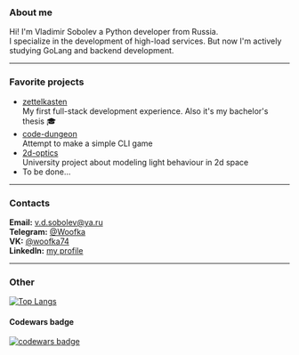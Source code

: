 ### About me
Hi! I'm Vladimir Sobolev a Python developer from Russia.  
I specialize in the development of high-load services. But now I'm actively studying GoLang and backend development.


---
### Favorite projects

- [zettelkasten](https://github.com/Woofka/zettelkasten)  
My first full-stack development experience. Also it's my bachelor's thesis 🎓
- [code-dungeon](https://github.com/Woofka/code-dungeon)  
Attempt to make a simple CLI game  
- [2d-optics](https://github.com/Woofka/2d-optics)  
University project about modeling light behaviour in 2d space
- To be done...


---
### Contacts
**Email:** v.d.sobolev@ya.ru  
**Telegram:** [@Woofka](https://t.me/Woofka)  
**VK:** [@woofka74](https://vk.com/woofka74)  
**LinkedIn:** [my profile](https://www.linkedin.com/in/vladimir-sobolev-706319209/)  


---
### Other

[![Top Langs](https://github-readme-stats.vercel.app/api/top-langs/?username=woofka&langs_count=6)](https://github.com/woofka)

#### Codewars badge  
[![codewars badge](https://www.codewars.com/users/woofka/badges/large)](https://www.codewars.com/users/woofka)
